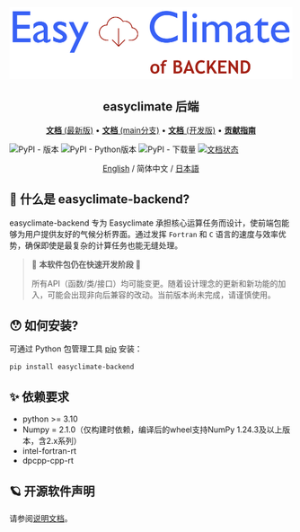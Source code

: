 <img src="https://github.com/shenyulu/easyclimate-backend/blob/main/docs/source/_static/logo1.svg?raw=true" alt="easyclimate-backend">

<h2 align="center">easyclimate 后端</h2>

<p align="center">
<a href="https://easyclimate-backend.readthedocs.io/en/latest/"><strong>文档</strong> (最新版)</a> •
<a href="https://easyclimate-backend.readthedocs.io/en/main/"><strong>文档</strong> (main分支)</a> •
<a href="https://shenyulu.github.io/easyclimate-backend/"><strong>文档</strong> (开发版)</a> •
<a href="https://shenyulu.github.io/easyclimate-backend/src/contributing.html"><strong>贡献指南</strong></a>
</p>


![PyPI - 版本](https://img.shields.io/pypi/v/easyclimate-backend)
![PyPI - Python版本](https://img.shields.io/pypi/pyversions/easyclimate-backend)
![PyPI - 下载量](https://img.shields.io/pypi/dm/easyclimate-backend)
[![文档状态](https://readthedocs.org/projects/easyclimate-backend/badge/?version=latest)](https://easyclimate-backend.readthedocs.io/en/latest/?badge=latest)

<div align="center">
<center><a href = "README.md">English</a> / 简体中文 / <a href = "README_ja_JP.md">日本語</a></center>
</div>

## 🤗 什么是 easyclimate-backend?

easyclimate-backend 专为 Easyclimate 承担核心运算任务而设计，使前端包能够为用户提供友好的气候分析界面。通过发挥 ``Fortran`` 和 ``C`` 语言的速度与效率优势，确保即使是最复杂的计算任务也能无缝处理。

>   🚨 **本软件包仍在快速开发阶段** 🚨
>
>   所有API（函数/类/接口）均可能变更。随着设计理念的更新和新功能的加入，可能会出现非向后兼容的改动。当前版本尚未完成，请谨慎使用。

## 😯 如何安装?

可通过 Python 包管理工具 [pip](https://pip.pypa.io/en/stable/getting-started/) 安装：

```
pip install easyclimate-backend
```

## ✨ 依赖要求

- python >= 3.10
- Numpy = 2.1.0（仅构建时依赖，编译后的wheel支持NumPy 1.24.3及以上版本，含2.x系列）
- intel-fortran-rt
- dpcpp-cpp-rt

## 🪐 开源软件声明

请参阅[说明文档](https://easyclimate-backend.readthedocs.io/en/latest/src/softlist.html)。
